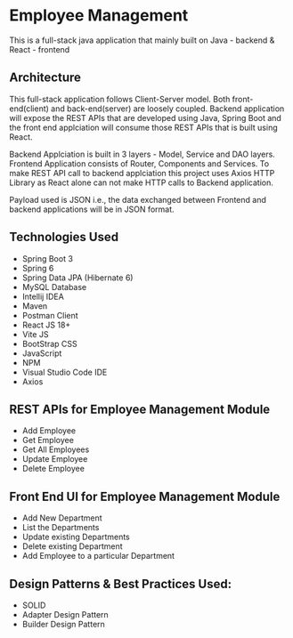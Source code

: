 # Employee Management

This is a full-stack java application that mainly built on Java - backend & React - frontend

## Architecture

This full-stack application follows Client-Server model. Both front-end(client) and back-end(server) are loosely coupled. Backend application will expose the REST APIs that are developed using Java, Spring Boot and the front end applciation will consume those REST APIs that is built using React. 

Backend Applciation is built in 3 layers - Model, Service and DAO layers. 
Frontend Application consists of Router, Components and Services. To make REST API call to backend applciation this project uses Axios HTTP Library as React alone can not make HTTP calls to Backend application. 

Payload used is JSON i.e., the data exchanged between Frontend and backend applications will be in JSON format.

## Technologies Used
- Spring Boot 3
- Spring 6
- Spring Data JPA (Hibernate 6)
- MySQL Database
- Intellij IDEA
- Maven
- Postman Client
- React JS 18+
- Vite JS
- BootStrap CSS
- JavaScript
- NPM
- Visual Studio Code IDE
- Axios
  
## REST APIs for Employee Management Module
- Add Employee
- Get Employee
- Get All Employees
- Update Employee
- Delete Employee

## Front End UI for Employee Management Module
- Add New Department
- List the Departments
- Update existing Departments
- Delete existing Department
- Add Employee to a particular Department

## Design Patterns & Best Practices Used:
- SOLID
- Adapter Design Pattern
- Builder Design Pattern
